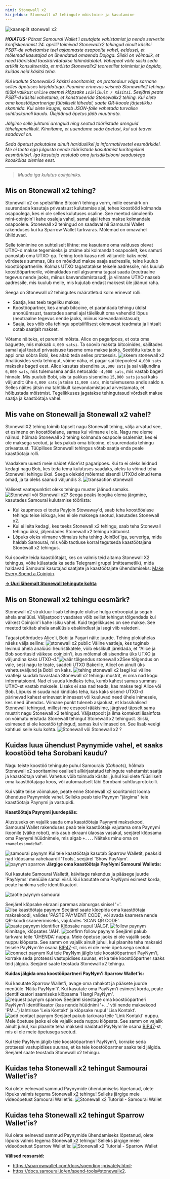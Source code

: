 ```yaml
---
nimi: Stonewall x2
kirjeldus: Stonewall x2 tehingute mõistmine ja kasutamine
---
```

![kaanepilt stonewall x2](assets/cover.webp)

***HOIATUS:** Pärast Samourai Wallet'i asutajate vahistamist ja nende serverite konfiskeerimist 24. aprillil toimivad Stonewallx2 tehingud ainult käsitsi PSBT-de vahetamise teel asjaomaste osapoolte vahel, eeldusel, et mõlemad kasutajad on ühendatud omaenda Dojoga. Siiski on võimalik, et need tööriistad taaskäivitatakse lähinädalatel. Vahepeal võite siiski seda artiklit konsulteerida, et mõista Stonewallx2 teoreetilist toimimist ja õppida, kuidas neid käsitsi teha.*

_Kui kaalute Stonewallx2 käsitsi sooritamist, on protseduur väga sarnane selles õpetuses kirjeldatuga. Peamine erinevus seisneb Stonewallx2 tehingu tüübi valikus: `Online` asemel klõpsake `Isiklikult / Käsitsi`. Seejärel peate PSBT-d käsitsi vahetama, et konstrueerida Stonewallx2 tehing. Kui olete oma koostööpartneriga füüsiliselt lähedal, saate QR-koode järjestikku skannida. Kui olete kaugel, saab JSON-faile vahetada turvalise suhtluskanali kaudu. Ülejäänud õpetus jääb muutmata._

_Jälgime selle juhtumi arenguid ning seotud tööriistade arenguid tähelepanelikult. Kinnitame, et uuendame seda õpetust, kui uut teavet saadaval on._

_Seda õpetust pakutakse ainult hariduslikel ja informatiivsetel eesmärkidel. Me ei toeta ega julgusta nende tööriistade kasutamist kuritegelikel eesmärkidel. Iga kasutaja vastutab oma jurisdiktsiooni seadustega kooskõlas olemise eest._

---

> *Muuda iga kulutus coinjoiniks.*

## Mis on Stonewall x2 tehing?

Stonewall x2 on spetsiifiline Bitcoin'i tehingu vorm, mille eesmärk on suurendada kasutaja privaatsust kulutamise ajal, tehes koostööd kolmanda osapoolega, kes ei ole selles kulutuses osaline. See meetod simuleerib mini-coinjoin'i kahe osaleja vahel, samal ajal tehes makse kolmandale osapoolele. Stonewall x2 tehingud on saadaval nii Samourai Wallet rakenduses kui ka Sparrow Wallet tarkvaras. Mõlemad on omavahel ühilduvad.

Selle toimimine on suhteliselt lihtne: me kasutame oma valduses olevat UTXO-d makse tegemiseks ja otsime abi kolmandalt osapoolelt, kes samuti panustab oma UTXO-ga. Tehing toob kaasa neli väljundit: kaks neist võrdsetes summas, üks on mõeldud makse saaja aadressile, teine kuulub koostööpartnerile. Kolmas UTXO tagastatakse teisele aadressile, mis kuulub koostööpartnerile, võimaldades neil algsumma tagasi saada (neutraalne tegevus nende jaoks, miinus kaevandamistasud), ja viimane UTXO naaseb aadressile, mis kuulub meile, mis kujutab endast maksest üle jäänud raha.

Seega on Stonewall x2 tehingutes määratletud kolm erinevat rolli:
- Saatja, kes teeb tegeliku makse;
- Koostööpartner, kes annab bitcoine, et parandada tehingu üldist anonüümsust, taastades samal ajal täielikult oma vahendid lõpus (neutraalne tegevus nende jaoks, miinus kaevandamistasud);
- Saaja, kes võib olla tehingu spetsiifilisest olemusest teadmata ja lihtsalt ootab saatjalt makset.

Võtame näiteks, et paremini mõista. Alice on pagaripoes, et osta oma baguette, mis maksab `4,000 satsi`. Ta soovib maksta bitcoinides, säilitades samal ajal teatud privaatsuse taseme oma makse jaoks. Seetõttu kutsub ta appi oma sõbra Bobi, kes aitab teda selles protsessis.
![skeem stonewall x2](assets/en/1.webp)
Analüüsides seda tehingut, võime näha, et pagar sai tõepoolest `4,000 sats` makseks bageti eest. Alice kasutas sisendina `10,000 sats` ja sai väljundina `6,000 sats`, mis tulemusena andis netosaldo `-4,000 sats`, mis vastab bageti hinnale. Mis puutub Bobi, siis ta pakkus sisendina `15,000 sats` ja sai kaks väljundit: ühe `4,000 sats` ja teise `11,000 sats`, mis tulemusena andis saldo `0`. Selles näites jätsin ma tahtlikult kaevandamistasud arvestamata, et hõlbustada mõistmist. Tegelikkuses jagatakse tehingutasud võrdselt makse saatja ja kaastöötaja vahel.

## Mis vahe on Stonewall ja Stonewall x2 vahel?

StonewallX2 tehing toimib täpselt nagu Stonewall tehing, välja arvatud see, et esimene on koostööalane, samas kui viimane ei ole. Nagu me oleme näinud, hõlmab Stonewall x2 tehing kolmanda osapoole osalemist, kes ei ole maksega seotud, ja kes pakub oma bitcoine, et suurendada tehingu privaatsust. Tüüpilises Stonewall tehingus võtab saatja enda peale kaastöötaja rolli.

Vaadakem uuesti meie näidet Alice'ist pagaripoes. Kui ta ei oleks leidnud kedagi nagu Bob, kes teda tema kulutuses saadaks, oleks ta võinud teha Stonewall tehingu üksi. Seega oleksid mõlemad sisendi UTXOd olnud tema omad, ja ta oleks saanud väljundis 3.
![transaction stonewall](assets/en/2.webp)

Välisest vaatepunktist oleks tehingu muster jäänud samaks.
![Stonewall või Stonewall x2?](assets/en/5.webp)
Seega peaks loogika olema järgmine, kasutades Samourai kulutamise tööriista:
- Kui kaupmees ei toeta Payjoin Stowaway'd, saab teha koostööalase tehingu teise isikuga, kes ei ole maksega seotud, kasutades Stonewall x2.
- Kui ei leita kedagi, kes teeks Stonewall x2 tehingu, saab teha Stonewall tehingu üksi, jäljendades Stonewall x2 tehingu käitumist.
- Lõpuks oleks viimane võimalus teha tehing JoinBot'iga, serveriga, mida haldab Samourai, mis võib taotluse korral tegutseda kaastöötajana Stonewall x2 tehingus.

Kui soovite leida kaastöötajat, kes on valmis teid aitama Stonewall X2 tehingus, võite külastada ka seda Telegrami gruppi (mitteametlik), mida haldavad Samourai kasutajad saatjate ja kaastöötajate ühendamiseks: [Make Every Spend a Coinjoin](https://t.me/EverySpendACoinjoin).

[**-> Uuri lähemalt Stonewall tehingute kohta**](https://planb.network/tutorials/privacy/stonewall)

## Mis on Stonewall x2 tehingu eesmärk?

Stonewall x2 struktuur lisab tehingule olulise hulga entroopiat ja segab ahela analüüsi. Väljastpoolt vaadates võib sellist tehingut tõlgendada kui väikest Coinjoin'i kahe isiku vahel. Kuid tegelikkuses on see makse. See meetod tekitab ahela analüüsis ebakindlust ja isegi viib valedeni.

Tagasi pöördudes Alice'i, Bobi ja Pagari näite juurde. Tehing plokiahelas näeks välja selline:
![stonewall x2 public](assets/en/3.webp)
Väline vaatleja, kes tugineb levinud ahela analüüsi heuristikatele, võib ekslikult järeldada, et "Alice ja Bob sooritasid väikese coinjoin'i, kus mõlemal oli sisendina üks UTXO ja väljundina kaks UTXO-d."![väär tõlgendus stonewall x2](assets/en/4.webp)See tõlgendus on vale, sest nagu te teate, saadeti UTXO Bakerile, Alicel on ainult üks vahetusväljund ja Bobil on kaks.
![tehing stonewall x2](assets/en/1.webp)
Isegi kui väline vaatleja suudab tuvastada Stonewall x2 tehingu mustrit, ei oma nad kogu informatsiooni. Nad ei suuda kindlaks teha, kumb kahest samas summas UTXO-st vastab maksele. Lisaks ei saa nad teada, kas makse tegi Alice või Bob. Lõpuks ei suuda nad kindlaks teha, kas kaks sisend-UTXO-d pärinevad kahest erinevast inimesest või kuuluvad need ühele inimesele, kes need ühendas. Viimane punkt tuleneb asjaolust, et klassikalised Stonewall tehingud, millest me eespool rääkisime, järgivad täpselt sama mustrit nagu Stonewall x2 tehingud. Väljastpoolt ja ilma konteksti lisainfota on võimatu eristada Stonewall tehingut Stonewall x2 tehingust. Siiski, esimesed ei ole koostöö tehingud, samas kui viimased on. See lisab veelgi kahtlusi selle kulu kohta.
![Stonewall või Stonewall x2 ?](assets/en/5.webp)

## Kuidas luua ühendust Paynymide vahel, et saaks koostööd teha Sorobani kaudu?

Nagu teiste koostöö tehingute puhul Samourais (*Cahoots*), hõlmab Stonewall x2 sooritamine osaliselt allkirjastatud tehingute vahetamist saatja ja kaastöötaja vahel. Vahetus võib toimuda käsitsi, juhul kui olete füüsiliselt oma kaastöötajaga koos, või automaatselt läbi Sorobani suhtlusprotokolli.

Kui valite teise võimaluse, peate enne Stonewall x2 sooritamist looma ühenduse Paynymide vahel. Selleks peab teie Paynym "järgima" teie kaastöötaja Paynymi ja vastupidi.

**Kaastöötaja Paynymi juurdepääs:**

Alustuseks on vajalik saada oma kaastöötaja Paynymi maksekood. Samourai Wallet rakenduses peab teie kaastöötaja vajutama oma Paynymi ikoonile (väike robot), mis asub ekraani ülaosas vasakul, seejärel klõpsama oma Paynymi hüüdnimele, mis algab `+...`. Näiteks minu oma on `+namelessmode0aF`.

![samourai paynym](assets/notext/6.webp)
Kui teie kaastöötaja kasutab Sparrow Walletit, peaksid nad klõpsama vahekaardil 'Tools', seejärel 'Show PayNym'.![paynym sparrow](assets/notext/7.webp)
**Järgige oma kaastöötaja PayNymi Samourai Walletis:**

Kui kasutate Samourai Walletit, käivitage rakendus ja pääsege juurde 'PayNyms' menüüle samal viisil. Kui kasutate oma PayNymi esimest korda, peate hankima selle identifikaatori.

![taotle paynym samourai](assets/notext/8.webp)

Seejärel klõpsake ekraani paremas alanurgas sinisel '+'.
![lisa kaastöötaja paynym](assets/notext/9.webp)
Seejärel saate kleepida oma kaastöötaja maksekoodi, valides 'PASTE PAYMENT CODE', või avada kaamera nende QR-koodi skaneerimiseks, vajutades 'SCAN QR CODE'.
![paste paynym identifier](assets/notext/10.webp)
Klõpsake nupul 'JÄLGI'.
![follow paynym](assets/notext/11.webp)
Kinnitage, klõpsates 'JAH'.
![confirm follow paynym](assets/notext/12.webp)
Seejärel pakub tarkvara teile 'ÜHENDA' nuppu. Meie õpetuse jaoks ei ole vajalik seda nuppu klõpsata. See samm on vajalik ainult juhul, kui plaanite teha makseid teisele PayNym'ile osana [BIP47](https://planb.network/tutorials/privacy/paynym-bip47)-st, mis ei ole meie õpetusega seotud.
![connect paynym](assets/notext/13.webp)
Kui teie PayNym jälgib teie koostööpartneri PayNym'i, korrake seda protsessi vastupidises suunas, et ka teie koostööpartner saaks teid jälgida. Seejärel saate teostada Stonewall x2 tehingu.

**Kuidas jälgida oma koostööpartneri PayNym'i Sparrow Wallet'is:**

Kui kasutate Sparrow Wallet'i, avage oma rahakott ja pääsete juurde menüüle 'Näita PayNym'i'. Kui kasutate oma PayNym'i esimest korda, peate identifikaatori saamiseks klõpsama 'Hangi PayNym'.
![request paynym sparrow](assets/notext/14.webp)
Seejärel sisestage oma koostööpartneri PayNym'i identifikaator (kas nende hüüdnimi '+...' või nende maksekood 'PM...') lahtrisse 'Leia Kontakt' ja klõpsake nupul 'Lisa Kontakt'.
![add contact paynym](assets/notext/15.webp)
Seejärel pakub tarkvara teile 'Link Kontakt' nuppu. Meie õpetuse jaoks ei ole vajalik seda nuppu klõpsata. See samm on vajalik ainult juhul, kui plaanite teha makseid näidatud PayNym'ile osana [BIP47](https://planb.network/tutorials/privacy/paynym-bip47)-st, mis ei ole meie õpetusega seotud.

Kui teie PayNym jälgib teie koostööpartneri PayNym'i, korrake seda protsessi vastupidises suunas, et ka teie koostööpartner saaks teid jälgida. Seejärel saate teostada Stonewall x2 tehingu.
## Kuidas teha Stonewall x2 tehingut Samourai Wallet'is?

Kui olete eelnevad sammud Paynymide ühendamiseks lõpetanud, olete lõpuks valmis tegema Stonewall x2 tehingu! Selleks järgige meie videoõpetust Samourai Wallet'is:
![Stonewall x2 Tutorial - Samourai Wallet](https://youtu.be/89oYE1Hw3Fk?si=QTqUZ6IypiR6PPMr)

## Kuidas teha Stonewall x2 tehingut Sparrow Wallet'is?

Kui olete eelnevad sammud Paynymide ühendamiseks lõpetanud, olete lõpuks valmis tegema Stonewall x2 tehingu! Selleks järgige meie videoõpetust Sparrow Wallet'is:
![Stonewall x2 Tutorial - Sparrow Wallet](https://youtu.be/mO3Xpp34Hhk?si=bfYiTl0Gxjs9sNQq)

**Välised ressursid:**
- https://sparrowwallet.com/docs/spending-privately.html;
- https://docs.samourai.io/en/spend-tools#stonewallx2.